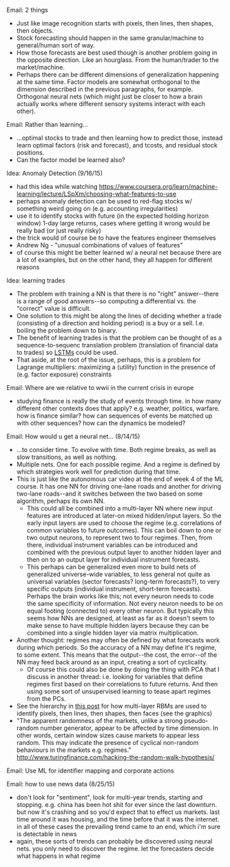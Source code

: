 Email: 2 things
* Just like image recognition starts with pixels, then lines, then shapes, then objects.
* Stock forecasting should happen in the same granular/machine to general/human sort of way.
* How those forecasts are best used though is another problem going in the opposite direction. Like an hourglass. From the human/trader to the market/machine.
* Perhaps there can be different dimensions of generalization happening at the same time. Factor models are somewhat orthogonal to the dimension described in the previous paragraphs, for example. Orthogonal neural nets (which might just be closer to how a brain actually works where different sensory systems interact with each other).

Email: Rather than learning...
* ...optimal stocks to trade and then learning how to predict those, instead learn optimal factors (risk and forecast), and tcosts, and residual stock positions.
* Can the factor model be learned also?

Idea: Anomaly Detection (9/16/15)
* had this idea while watching https://www.coursera.org/learn/machine-learning/lecture/LSpXm/choosing-what-features-to-use
* perhaps anomaly detection can be used to red-flag stocks w/ something weird going on (e.g. accounting irregularities)
* use it to identify stocks with future (in the expected holding horizon window) 1-day large returns, cases where getting it wrong would be really bad (or just really risky)
* the trick would of course be to have the features engineer themselves
* Andrew Ng - "unusual combinations of values of features"
* of course this might be better learned w/ a neural net because there are a lot of examples, but on the other hand, they all happen for different reasons

Idea: learning trades
* The problem with training a NN is that there is no "right" answer--there is a range of good answers--so computing a differential vs. the "correct" value is difficult.
* One solution to this might be along the lines of deciding whether a trade (consisting of a direction and holding period) is a buy or a sell.  I.e. boiling the problem down to binary.
* The benefit of learning trades is that the problem can be thought of as a sequence-to-sequenc translation problem (translation of financial data to trades) so [LSTMs](file:///home/fred/Documents/oxford_deep_learning_course_2015/lecture11.pdf) could be used.
* That aside, at the root of the issue, perhaps, this is a problem for Lagrange multipliers: maximizing a (utility) function in the presence of (e.g. factor exposure) constraints

Email: Where are we relative to wwii in the current crisis in europe
* studying finance is really the study of events through time.  in how many different other contexts does that apply?  e.g. weather, politics, warfare.  how is finance similar?  how can sequences of events be matched up with other sequences?  how can the dynamics be modeled?

Email: How would u get a neural net... (8/14/15)
* ...to consider time. To evolve with time. Both regime breaks, as well as slow transitions, as well as nothing.
* Multiple nets. One for each possible regime. And a regime is defined by which strategies work well for prediction during that time.
* This is just like the autonomous car video at the end of week 4 of the ML course.  It has one NN for driving one-lane roads and another for driving two-lane roads--and it switches between the two based on some algorithm, perhaps its own NN.
  * This could all be combined into a multi-layer NN where new input features are introduced at later-on mixed hidden/input layers.  So the early input layers are used to choose the regime (e.g. correlations of common variables to future outcomes).  This can boil down to one or two output neurons, to represent two to four regimes.  Then, from there, individual instrument variables can be introduced and combined with the previous output layer to another hidden layer and then on to an output layer for individual instrument forecasts.
  * This perhaps can be generalized even more to build nets of generalized universe-wide variables, to less general not quite as universal variables (sector forecasts? long-term forecasts?), to very specific outputs (individual instrument, short-term forecasts).  Perhaps the brain works like this; not every neuron needs to code the same specificity of information.  Not every neuron needs to be on equal footing (connected to) every other neuron.  But typically this seems how NNs are designed, at least as far as it doesn't seem to make sense to have multiple hidden layers because they can be combined into a single hidden layer via matrix multiplication.
* Another thought: regimes may often be defined by what forecasts work during which periods.  So the accuracy of a NN may define it's regime, to some extent.  This means that the output--the cost, the error--of the NN may feed back around as an input, creating a sort of cyclicality.
  * Of course this could also be done by doing the thing with PCA that I discuss in another thread: i.e. looking for variables that define regimes first based on their correlations to future returns.  And then using some sort of unsupervised learning to tease apart regimes from the PCs.
* See the hierarchy in [this post](http://stats.stackexchange.com/questions/114385/what-is-the-difference-between-convolutional-neural-networks-restricted-boltzma) for how multi-layer RBMs are used to identify pixels, then lines, then shapes, then faces (see the graphics)
* "The apparent randomness of the markets, unlike a strong pseudo-random number generator, appear to be affected by time dimension. In other words, certain window sizes cause markets to appear less random. This may indicate the presence of cyclical non-random behaviours in the markets e.g. regimes." http://www.turingfinance.com/hacking-the-random-walk-hypothesis/

Email: Use ML for identifier mapping and corporate actions

Email: how to use news data (8/25/15)
* don't look for "sentiment", look for multi-year trends, starting and stopping.  e.g. china has been hot shit for ever since the last downturn.  but now it's crashing and so you'd expect that to effect us markets.  last time around it was housing, and the time before that it was the internet.  in all of these cases the prevailing trend came to an end, which i'm sure is detectable in news
* again, these sorts of trends can probably be discovered using neural nets.  you only need to discover the regime.  let the forecasters decide what happens in what regime